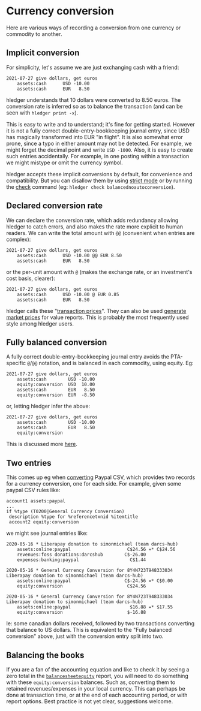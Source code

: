 # Currency conversion

<div class=pagetoc>
<!-- toc -->
</div>

Here are various ways of recording a conversion from one currency or commodity to another.

## Implicit conversion

For simplicity, let's assume we are just exchanging cash with a friend:

```journal
2021-07-27 give dollars, get euros
    assets:cash      USD -10.00
    assets:cash      EUR   8.50
```

hledger understands that 10 dollars were converted to 8.50 euros.
The conversion rate is inferred so as to balance the transaction
(and can be seen with `hledger print -x`).

This is easy to write and to understand; it's fine for getting started.
However it is not a fully correct double-entry-bookkeeping journal entry,
since USD has magically transformed into EUR "in flight".
It is also somewhat error prone, since a typo in either amount may not be detected.
For example, we might forget the decimal point and write `USD -1000`.
Also, it is easy to create such entries accidentally.
For example, in one posting within a transaction we might mistype or omit the currency symbol.

hledger accepts these implicit conversions by default, for convenience and compatibility.
But you can disallow them by using 
[strict mode](hledger.html#strict-mode) 
or by running the [check](hledger.html#check) command
(eg: `hledger check balancednoautoconversion`).

## Declared conversion rate

We can declare the conversion rate,
which adds redundancy allowing hledger to catch errors,
and also makes the rate more explicit to human readers.
We can write the total amount with `@@` 
(convenient when entries are complex):

```journal
2021-07-27 give dollars, get euros
    assets:cash      USD -10.00 @@ EUR 8.50
    assets:cash      EUR   8.50
```

or the per-unit amount with `@` 
(makes the exchange rate, or an investment's cost basis, clearer):

```journal
2021-07-27 give dollars, get euros
    assets:cash      USD -10.00 @ EUR 0.85
    assets:cash      EUR   8.50
```

hledger calls these "[transaction prices](hledger.html#transaction-prices)".
They can also be used [generate market prices](hledger.html#--infer-market-price-market-prices-from-transactions)
for value reports.
This is probably the most frequently used style among hledger users.

## Fully balanced conversion

A fully correct double-entry-bookkeeping journal entry 
avoids the PTA-specific `@`/`@@` notation,
and is balanced in each commodity, using equity. Eg:

```journal
2021-07-27 give dollars, get euros
    assets:cash        USD -10.00
    equity:conversion  USD  10.00
    assets:cash        EUR   8.50
    equity:conversion  EUR  -8.50
```

or, letting hledger infer the above:

```journal
2021-07-27 give dollars, get euros
    assets:cash        USD -10.00
    assets:cash        EUR   8.50
    equity:conversion
```

This is discussed more [here](investments.html#a-more-correct-entry).

## Two entries

This comes up eg when [converting](import-csv.html) Paypal CSV, 
which provides two records for a currency conversion, one for each side.
For example, given some paypal CSV rules like:

```rules
account1 assets:paypal
...
if %type (T0200|General Currency Conversion)
 description %type for %referencetxnid %itemtitle
 account2 equity:conversion
```

we might see journal entries like:

```journal
2020-05-16 * Liberapay donation to simonmichael (team darcs-hub)
    assets:online:paypal                     C$24.56 =* C$24.56
    revenues:foss donations:darcshub        C$-26.00
    expenses:banking:paypal                   C$1.44

2020-05-16 * General Currency Conversion for 8Y4N723T948333034 Liberapay donation to simonmichael (team darcs-hub)
    assets:online:paypal                    C$-24.56 =* C$0.00
    equity:conversion                        C$24.56

2020-05-16 * General Currency Conversion for 8Y4N723T948333034 Liberapay donation to simonmichael (team darcs-hub)
    assets:online:paypal                      $16.88 =* $17.55
    equity:conversion                        $-16.88

```
Ie: some canadian dollars received, followed by two transactions converting that balance to US dollars.
This is equivalent to the "Fully balanced conversion" above, 
just with the conversion entry split into two.

## Balancing the books

If you are a fan of the accounting equation and like to check it by seeing
a zero total in the [`balancesheetequity`](hledger.html#balancesheetequity) report,
you will need to do something with these `equity:conversion` balances.
Such as, converting them to retained revenues/expenses in your local currency.
This can perhaps be done at transaction time,
or at the end of each accounting period,
or with report options.
Best practice is not yet clear, suggestions welcome.
<!-- 
Notes:

```shell
# Converting equity:conversion to revenue
$ hledger close equity:conversion --close -e 7/1 \
  --close-desc 'foreign exchange gains/losses' \
  --close-to='revenues:conversion'

2021-06-30 currency conversion expense/revenue
    equity:conversion        C$-24.56 = C$0.00
    equity:conversion          $16.88 = $0.00
    revenues:conversion

``` -->
